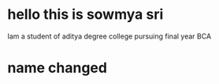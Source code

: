 # hello this is sowmya sri
Iam a student of aditya degree college
pursuing final year BCA
# name changed
